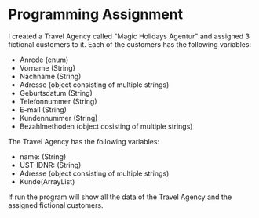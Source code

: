 # Programming Assignment

I created a Travel Agency called "Magic Holidays Agentur" and assigned 3 fictional customers to it.
Each of the customers has the following variables:

- Anrede (enum)
- Vorname (String)
- Nachname (String)
- Adresse (object consisting of multiple strings)
- Geburtsdatum (String)
- Telefonnummer (String)
- E-mail (String)
- Kundennummer (String)
- Bezahlmethoden (object cosisting of multiple strings)

The Travel Agency has the following variables:

- name: (String)
- UST-IDNR: (String)
- Adresse (object consisting of multiple strings)
- Kunde(ArrayList)

If run the program will show all the data of the Travel Agency and the assigned fictional customers.
